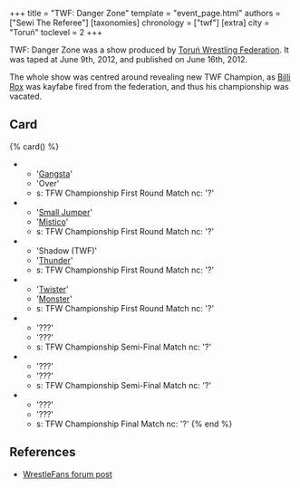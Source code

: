 +++
title = "TWF: Danger Zone"
template = "event_page.html"
authors = ["Sewi The Referee"]
[taxonomies]
chronology = ["twf"]
[extra]
city = "Toruń"
toclevel = 2
+++

TWF: Danger Zone was a show produced by [Toruń Wrestling Federation](@/o/twf.md). It was taped at June 9th, 2012, and published on June 16th, 2012. 

The whole show was centred around revealing new TWF Champion, as [Billi Rox](@/w/corin-mear.md) was kayfabe fired from the federation, and thus his championship was vacated.

## Card

{% card() %}
- - '[Gangsta](@/w/jay-revolt.md)'
  - 'Over'
  - s: TFW Championship First Round Match
    nc: '?'
- - '[Small Jumper](@/w/small-jumper.md)'
  - '[Mistico](@/w/mistico.md)'
  - s: TFW Championship First Round Match
    nc: '?'
- - 'Shadow (TWF)'
  - '[Thunder](@/w/thunder.md)'
  - s: TFW Championship First Round Match
    nc: '?'
- - '[Twister](@/w/twister.md)'
  - '[Monster](@/w/chris-hunter.md)'
  - s: TFW Championship First Round Match
    nc: '?'
- - '???'
  - '???'
  - s: TFW Championship Semi-Final Match
    nc: '?'
- - '???'
  - '???'
  - s: TFW Championship Semi-Final Match
    nc: '?'
- - '???'
  - '???'
  - s: TFW Championship Final Match
    nc: '?'
{% end %}

## References

* [WrestleFans forum post]()
  
